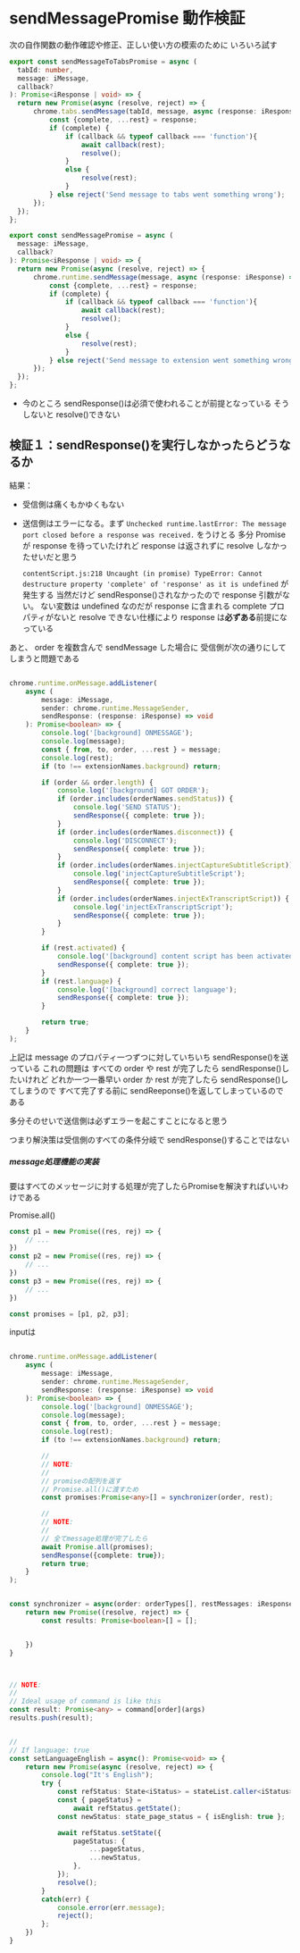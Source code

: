 # sendMessagePromise 動作検証

次の自作関数の動作確認や修正、正しい使い方の模索のために
いろいろ試す

```TypeScript
export const sendMessageToTabsPromise = async (
  tabId: number,
  message: iMessage,
  callback?
): Promise<iResponse | void> => {
  return new Promise(async (resolve, reject) => {
      chrome.tabs.sendMessage(tabId, message, async (response: iResponse) => {
          const {complete, ...rest} = response;
          if (complete) {
              if (callback && typeof callback === 'function'){
                  await callback(rest);
                  resolve();
              }
              else {
                  resolve(rest);
              }
          } else reject('Send message to tabs went something wrong');
      });
  });
};

export const sendMessagePromise = async (
  message: iMessage,
  callback?
): Promise<iResponse | void> => {
  return new Promise(async (resolve, reject) => {
      chrome.runtime.sendMessage(message, async (response: iResponse) => {
          const {complete, ...rest} = response;
          if (complete) {
              if (callback && typeof callback === 'function'){
                  await callback(rest);
                  resolve();
              }
              else {
                  resolve(rest);
              }
          } else reject('Send message to extension went something wrong');
      });
  });
};
```

-   今のところ sendResponse()は必須で使われることが前提となっている
    そうしないと resolve()できない

## 検証１：sendResponse()を実行しなかったらどうなるか

結果：

-   受信側は痛くもかゆくもない
-   送信側はエラーになる。まず
    `Unchecked runtime.lastError: The message port closed before a response was received.`
    をうけとる
    多分 Promise が response を待っていたけれど
    response は返されずに resolve しなかったせいだと思う

    `contentScript.js:218 Uncaught (in promise) TypeError: Cannot destructure property 'complete' of 'response' as it is undefined`
    が発生する
    当然だけど sendResponse()されなかったので response 引数がない。
    ない変数は undefined なのだが
    response に含まれる complete プロパティがないと resolve できない仕様により
    response は**必ずある**前提になっている

あと、
order を複数含んで sendMessage した場合に
受信側が次の通りにしてしまうと問題である

```TypeScript

chrome.runtime.onMessage.addListener(
    async (
        message: iMessage,
        sender: chrome.runtime.MessageSender,
        sendResponse: (response: iResponse) => void
    ): Promise<boolean> => {
        console.log('[background] ONMESSAGE');
        console.log(message);
        const { from, to, order, ...rest } = message;
        console.log(rest);
        if (to !== extensionNames.background) return;

        if (order && order.length) {
            console.log('[background] GOT ORDER');
            if (order.includes(orderNames.sendStatus)) {
                console.log('SEND STATUS');
                sendResponse({ complete: true });
            }
            if (order.includes(orderNames.disconnect)) {
                console.log('DISCONNECT');
                sendResponse({ complete: true });
            }
            if (order.includes(orderNames.injectCaptureSubtitleScript)) {
                console.log('injectCaptureSubtitleScript');
                sendResponse({ complete: true });
            }
            if (order.includes(orderNames.injectExTranscriptScript)) {
                console.log('injectExTranscriptScript');
                sendResponse({ complete: true });
            }
        }

        if (rest.activated) {
            console.log('[background] content script has been activated');
            sendResponse({ complete: true });
        }
        if (rest.language) {
            console.log('[background] correct language');
            sendResponse({ complete: true });
        }

        return true;
    }
);

```

上記は message のプロパティ一つずつに対していちいち sendResponse()を送っている
これの問題は
すべての order や rest が完了したら sendResponse()したいけれど
どれか一つ一番早い order か rest が完了したら sendResponse()してしまうので
すべて完了する前に sendReeponse()を返してしまっているのである

多分そのせいで送信側は必ずエラーを起こすことになると思う

つまり解決策は受信側のすべての条件分岐で sendResponse()することではない


##### message処理機能の実装

要はすべてのメッセージに対する処理が完了したらPromiseを解決すればいいわけである

Promise.all()

```TypeScript
const p1 = new Promise((res, rej) => {
    // ...
})
const p2 = new Promise((res, rej) => {
    // ...
})
const p3 = new Promise((res, rej) => {
    // ...
})

const promises = [p1, p2, p3];
```

inputは

```TypeScript

chrome.runtime.onMessage.addListener(
    async (
        message: iMessage,
        sender: chrome.runtime.MessageSender,
        sendResponse: (response: iResponse) => void
    ): Promise<boolean> => {
        console.log('[background] ONMESSAGE');
        console.log(message);
        const { from, to, order, ...rest } = message;
        console.log(rest);
        if (to !== extensionNames.background) return;

        // 
        // NOTE:
        // 
        // promiseの配列を返す
        // Promise.all()に渡すため
        const promises:Promise<any>[] = synchronizer(order, rest);

        // 
        // NOTE:
        // 
        // 全てmessage処理が完了したら
        await Promise.all(promises);
        sendResponse({complete: true});
        return true;
    }
);


const synchronizer = async(order: orderTypes[], restMessages: iResponse): Promise<boolean> => {
    return new Promise((resolve, reject) => {
        const results: Promise<boolean>[] = [];


    })
}



// NOTE:
// 
// Ideal usage of command is like this
const result: Promise<any> = command[order](args)
results.push(result);


// 
// If language: true
const setLanguageEnglish = async(): Promise<void> => {
    return new Promise(async (resolve, reject) => {
        console.log("It's English");
        try {
            const refStatus: State<iStatus> = stateList.caller<iStatus>(nameOfStte.status);
            const { pageStatus} =
                await refStatus.getState();
            const newStatus: state_page_status = { isEnglish: true };

            await refStatus.setState({
                pageStatus: {
                    ...pageStatus,
                    ...newStatus,
                },
            });
            resolve();
        }
        catch(err) {
            console.error(err.message);
            reject();
        };
    })
}
```